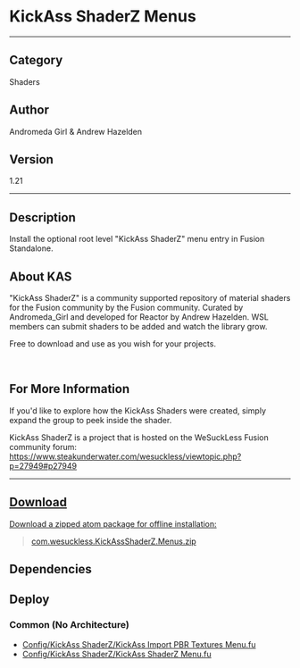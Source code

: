 # KickAss ShaderZ Menus
___

## Category
Shaders

## Author
Andromeda Girl & Andrew Hazelden

## Version
1.21

___

## Description
<p>Install the optional root level "KickAss ShaderZ" menu entry in Fusion Standalone.</p>

<h2>About KAS</h2>
<p>&quot;KickAss ShaderZ&quot; is a community supported repository of material shaders for the Fusion community by the Fusion community. Curated by Andromeda_Girl and developed for Reactor by Andrew Hazelden. WSL members can submit shaders to be added and watch the library grow.</p>

<p>Free to download and use as you wish for your projects.</p>

<br>

<h2>For More Information</h2>

<p>If you'd like to explore how the KickAss Shaders were created, simply expand the group to peek inside the shader.</p>

<p>KickAss ShaderZ is a project that is hosted on the WeSuckLess Fusion community forum:<br>
<a href="https://www.steakunderwater.com/wesuckless/viewtopic.php?p=27949#p27949">https://www.steakunderwater.com/wesuckless/viewtopic.php?p=27949#p27949</p>



___

## Download

Download a zipped atom package for offline installation:
> [com.wesuckless.KickAssShaderZ.Menus.zip](https://gitlab.com/WeSuckLess/Reactor/-/archive/master/Reactor-master.zip?path=Atoms/com.wesuckless.KickAssShaderZ.Menus)  

## Dependencies

## Deploy

### Common (No Architecture)

<ul>
<li><a href="https://gitlab.com/WeSuckLess/Reactor/-/blob/master/Atoms/com.wesuckless.KickAssShaderZ.Menus/Config/KickAss ShaderZ/KickAss Import PBR Textures Menu.fu?ref_type=heads">Config/KickAss ShaderZ/KickAss Import PBR Textures Menu.fu</a></li>
<li><a href="https://gitlab.com/WeSuckLess/Reactor/-/blob/master/Atoms/com.wesuckless.KickAssShaderZ.Menus/Config/KickAss ShaderZ/KickAss ShaderZ Menu.fu?ref_type=heads">Config/KickAss ShaderZ/KickAss ShaderZ Menu.fu</a></li>
</ul>
